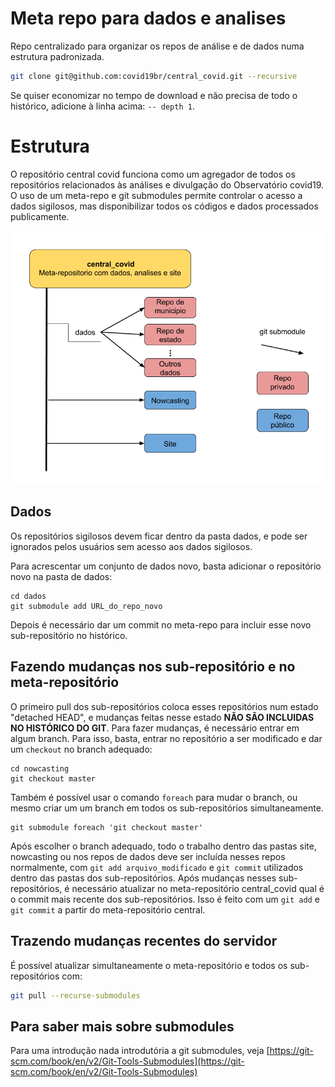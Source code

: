 # Meta repo para dados e analises

Repo centralizado para organizar os repos de análise e de dados numa estrutura padronizada.

```bash
git clone git@github.com:covid19br/central_covid.git --recursive
```

Se quiser economizar no tempo de download e não precisa de todo o histórico, adicione à linha acima: `-- depth 1`.

# Estrutura

O repositório central covid funciona como um agregador de todos os repositórios relacionados às análises e divulgação do Observatório covid19. O uso de um meta-repo e git submodules permite controlar o acesso a dados sigilosos, mas disponibilizar todos os códigos e dados processados publicamente.

![Estrutura do repo central_covid](central_covid.png)

## Dados

Os repositórios sigilosos devem ficar dentro da pasta dados, e pode ser ignorados pelos usuários sem acesso aos dados sigilosos. 

Para acrescentar um conjunto de dados novo, basta adicionar o repositório novo na pasta de dados:

```
cd dados
git submodule add URL_do_repo_novo
```

Depois é necessário dar um commit no meta-repo para incluir esse novo sub-repositório no histórico.


## Fazendo mudanças nos sub-repositório e no meta-repositório

O primeiro pull dos sub-repositórios coloca esses repositórios num estado "detached HEAD", e mudanças feitas nesse estado **NÃO SÃO INCLUIDAS NO HISTÓRICO DO GIT**. Para fazer mudanças, é necessário entrar em algum branch. Para isso, basta, entrar no repositório a ser modificado e dar um ```checkout``` no branch adequado:

```
cd nowcasting
git checkout master
```

Também é possível usar o comando ```foreach``` para mudar o branch, ou mesmo criar um um branch em todos os sub-repositórios simultaneamente.

```
git submodule foreach 'git checkout master'
```


Após escolher o branch adequado, todo o trabalho dentro das pastas site, nowcasting ou nos repos de dados deve ser incluída nesses repos normalmente, com ```git add arquivo_modificado``` e ```git commit``` utilizados dentro das pastas dos sub-repositórios. 
Após mudanças nesses sub-repositórios, é necessário atualizar no meta-repositório central_covid qual é o commit mais recente dos sub-repositórios. Isso é feito com um ```git add``` e ```git commit``` a partir do meta-repositório central.

## Trazendo mudanças recentes do servidor

É possível atualizar simultaneamente o meta-repositório e todos os sub-repositórios com:

```bash
git pull --recurse-submodules
```

## Para saber mais sobre submodules

Para uma introdução nada introdutória a git submodules, veja [https://git-scm.com/book/en/v2/Git-Tools-Submodules](https://git-scm.com/book/en/v2/Git-Tools-Submodules)
